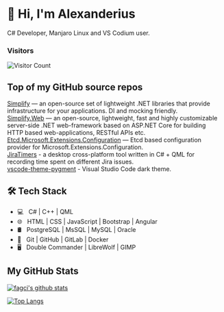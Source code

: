 <h1>👋 Hi, I'm Alexanderius</h1>

C# Developer, Manjaro Linux and VS Codium user.  

### Visitors
![Visitor Count](https://profile-counter.glitch.me/{i4004}/count.svg)

## Top of my GitHub source repos

[Simplify](https://github.com/SimplifyNet/Simplify) — an open-source set of lightweight .NET libraries that provide infrastructure for your applications. DI and mocking friendly.  
[Simplify.Web](https://github.com/SimplifyNet/Simplify.Web) — an open-source, lightweight, fast and highly customizable server-side .NET web-framework based on ASP.NET Core for building HTTP based web-applications, RESTful APIs etc.  
[Etcd.Microsoft.Extensions.Configuration](https://github.com/SimplifyNet/Etcd.Microsoft.Extensions.Configuration) — Etcd based configuration provider for Microsoft.Extensions.Configuration.  
[JiraTimers](https://github.com/i4004/JiraTimers) - a desktop cross-platform tool written in C# + QML for recording time spent on different Jira issues.  
[vscode-theme-pygment](https://github.com/i4004/vscode-theme-pygment) - Visual Studio Code dark theme.

## 🛠 Tech Stack

- 💻 &nbsp;  C# | C++ | QML
- 🌐 &nbsp; HTML | CSS | JavaScript | Bootstrap | Angular
- 🛢 &nbsp; PostgreSQL | MsSQL | MySQL | Oracle
- 🔧 &nbsp; Git | GitHub | GitLab | Docker
- 🖥 &nbsp; Double Commander | LibreWolf | GIMP

## My GitHub Stats

[![fagci's github stats](https://github-readme-stats.vercel.app/api?username=i4004&show_icons=true&hide_title=true&theme=algolia)](https://github.com/anuraghazra/github-readme-stats)

[![Top Langs](https://github-readme-stats.vercel.app/api/top-langs/?username=i4004&layout=compact&hide_title=true&theme=algolia)](https://github.com/anuraghazra/github-readme-stats)
